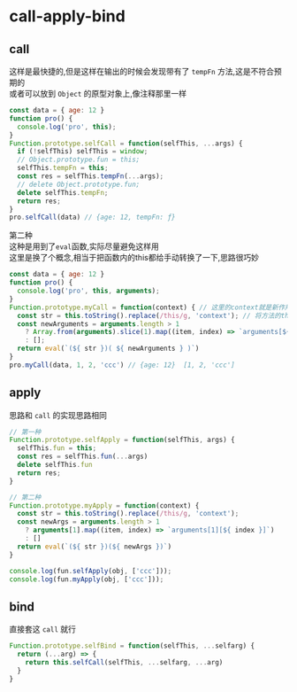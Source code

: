 # call-apply-bind

## call
这样是最快捷的,但是这样在输出的时候会发现带有了 `tempFn` 方法,这是不符合预期的<br>
或者可以放到 `Object` 的原型对象上,像注释那里一样
``` js
const data = { age: 12 }
function pro() {
  console.log('pro', this);
}
Function.prototype.selfCall = function(selfThis, ...args) {
  if (!selfThis) selfThis = window;
  // Object.prototype.fun = this;
  selfThis.tempFn = this;
  const res = selfThis.tempFn(...args);
  // delete Object.prototype.fun;
  delete selfThis.tempFn;
  return res;
}
pro.selfCall(data) // {age: 12, tempFn: ƒ}
```

第二种<br>
这种是用到了`eval`函数,实际尽量避免这样用<br>
这里是换了个概念,相当于把函数内的this都给手动转换了一下,思路很巧妙
``` js
const data = { age: 12 }
function pro() {
  console.log('pro', this, arguments);
}
Function.prototype.myCall = function(context) { // 这里的context就是新作用域,在eval中会用到
  const str = this.toString().replace(/this/g, 'context'); // 将方法的this全部替换为context
  const newArguments = arguments.length > 1
    ? Array.from(arguments).slice(1).map((item, index) => `arguments[${index + 1}]`) // 要把第一个参数给排除掉
    : [];
  return eval(`(${ str })( ${ newArguments } )`)  
}
pro.myCall(data, 1, 2, 'ccc') // {age: 12}  [1, 2, 'ccc']
```

## apply
思路和 `call` 的实现思路相同
``` js
// 第一种
Function.prototype.selfApply = function(selfThis, args) {
  selfThis.fun = this;
  const res = selfThis.fun(...args)
  delete selfThis.fun
  return res;
}

// 第二种
Function.prototype.myApply = function(context) {
  const str = this.toString().replace(/this/g, 'context');
  const newArgs = arguments.length > 1
    ? arguments[1].map((item, index) => `arguments[1][${ index }]`)
    : []
  return eval(`(${ str })(${ newArgs })`)
}

console.log(fun.selfApply(obj, ['ccc']));
console.log(fun.myApply(obj, ['ccc']));
```

## bind
直接套这 `call` 就行
``` js
Function.prototype.selfBind = function(selfThis, ...selfarg) {
  return (...arg) => {
    return this.selfCall(selfThis, ...selfarg, ...arg)
  }
}
```